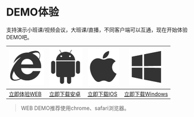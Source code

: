 #  DEMO体验

支持演示小班课/视频会议，大班课/直播，不同客户端可以互通，现在开始体验DEMO吧。



|![](/images/demoImage/webImage.png)|![](/images/demoImage/andriodImage.png)|![](/images/demoImage/iosImage.png)|![](/images/demoImage/windowsImage.png) |
|------------|------------|------------|------------|
| [立即体验WEB](https://demo.urtc.com.cn/)      | [立即下载安卓](https://fir.im/91cy)    | [立即下载IOS](https://fir.im/vy1e)     | [立即下载Windows](http://urtcdemo.cn-bj.ufileos.com/URTCwindowsDEMOx8620191210.zip)      |


> WEB DEMO推荐使用chrome、safari浏览器。 
